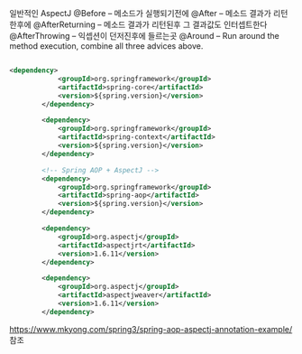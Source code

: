 일반적인 AspectJ
@Before – 메소드가 실행되기전에
@After – 메소드 결과가 리턴한후에
@AfterReturning – 메소드 결과가 리턴된후 그 결과값도 인터셉트한다
@AfterThrowing – 익셉션이 던저진후에 들르는곳
@Around – Run around the method execution, combine all three advices above.



```xml

<dependency>
			<groupId>org.springframework</groupId>
			<artifactId>spring-core</artifactId>
			<version>${spring.version}</version>
		</dependency>

		<dependency>
			<groupId>org.springframework</groupId>
			<artifactId>spring-context</artifactId>
			<version>${spring.version}</version>
		</dependency>

		<!-- Spring AOP + AspectJ -->
		<dependency>
			<groupId>org.springframework</groupId>
			<artifactId>spring-aop</artifactId>
			<version>${spring.version}</version>
		</dependency>

		<dependency>
			<groupId>org.aspectj</groupId>
			<artifactId>aspectjrt</artifactId>
			<version>1.6.11</version>
		</dependency>

		<dependency>
			<groupId>org.aspectj</groupId>
			<artifactId>aspectjweaver</artifactId>
			<version>1.6.11</version>
		</dependency>

```


https://www.mkyong.com/spring3/spring-aop-aspectj-annotation-example/
참조
